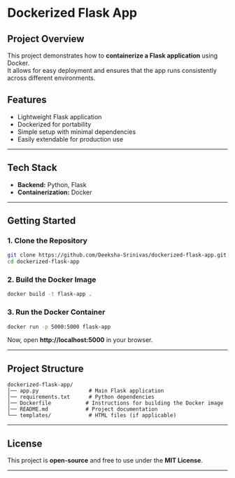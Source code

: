 #  Dockerized Flask App  

##  Project Overview  
This project demonstrates how to **containerize a Flask application** using Docker.  
It allows for easy deployment and ensures that the app runs consistently across different environments.  

##  Features  
- Lightweight Flask application  
- Dockerized for portability  
- Simple setup with minimal dependencies  
- Easily extendable for production use  

---

##  Tech Stack  
- **Backend:** Python, Flask  
- **Containerization:** Docker  

---

##  Getting Started  

###  1. Clone the Repository  
```bash
git clone https://github.com/Deeksha-Srinivas/dockerized-flask-app.git
cd dockerized-flask-app
```

###  2. Build the Docker Image  
```bash
docker build -t flask-app .
```

###  3. Run the Docker Container  
```bash
docker run -p 5000:5000 flask-app
```
Now, open **http://localhost:5000** in your browser.

---

##  Project Structure  

```
dockerized-flask-app/
│── app.py                # Main Flask application
│── requirements.txt      # Python dependencies
│── Dockerfile           # Instructions for building the Docker image
│── README.md            # Project documentation
└── templates/            # HTML files (if applicable)
```

---

##  License  
This project is **open-source** and free to use under the **MIT License**.

---
